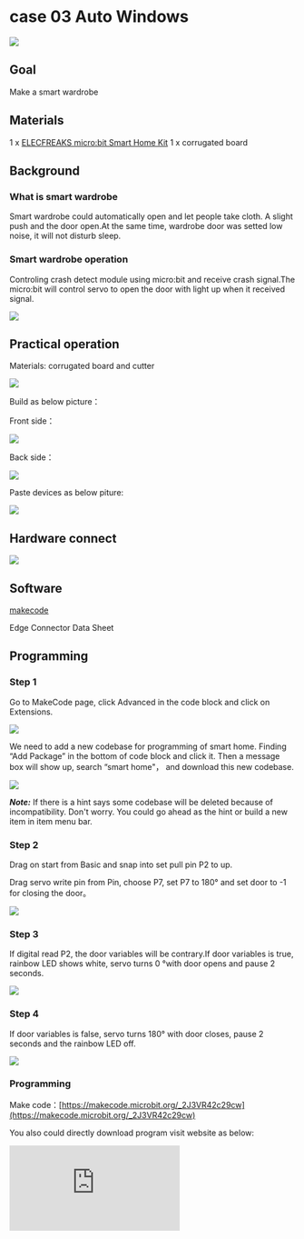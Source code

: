 # case 03 Auto Windows


![](./images/krV05be.jpg)
## Goal



 Make a smart wardrobe

## Materials


1 x [ELECFREAKS micro:bit Smart Home Kit](https://www.elecfreaks.com/micro-bit-smart-home-kit.html)
 1 x corrugated board

## Background

### What is smart wardrobe
 Smart wardrobe could automatically open and let people take cloth. A slight push and the door open.At the same time, wardrobe door was setted low noise, it will not disturb sleep.

### Smart wardrobe operation
 Controling crash detect module using micro:bit and receive crash signal.The micro:bit will control servo to open the door with light up when it received signal.

![](./images/Pq9yMxM.png)

## Practical operation

Materials: corrugated board and cutter

![](./images/PuJE7uj.jpg)

Build as below picture：

Front side：

![](./images/lNqGReU.jpg)

Back side：

![](./images/mDXBxp3.jpg)


Paste devices as below piture:

![](./images/8sS6pSt.jpg)


## Hardware connect


![](./images/k1tNYcb.png)





## Software

[makecode](https://makecode.microbit.org/#)

Edge Connector Data Sheet



## Programming

### Step 1
Go to MakeCode page, click Advanced in the code block and click on Extensions.

![](./images/2qCyzQ7.png)

We need to add a new codebase for programming of smart home. Finding “Add Package” in the bottom of code block and click it. Then a message box will show up, search “smart home"， and download this new codebase.

![](./images/QR2s7LD.png)

***Note:*** If there is a hint says some codebase will be deleted because of incompatibility. Don't worry. You could go ahead as the hint or build a new item in item menu bar.


### Step 2

Drag on start from Basic and snap into set pull pin P2 to up.

Drag servo write pin from Pin, choose P7, set P7 to 180° and set door to -1 for closing the door。

![](./images/rNh3b8D.png)

### Step 3

If digital read P2, the door variables will be contrary.If door variables is true, rainbow LED shows
white, servo turns 0 °with door opens and pause 2 seconds.


![](./images/N1sMg3r.png)

### Step 4

If door variables is false, servo turns 180° with door closes, pause 2 seconds and the rainbow
LED off.

![](./images/twe7XV2.png)


### Programming

Make code：[https://makecode.microbit.org/_2J3VR42c29cw](https://makecode.microbit.org/_2J3VR42c29cw)

You also could directly download program visit website as below:

<div
    style={{
        position: 'relative',
        paddingBottom: '60%',
        overflow: 'hidden',
    }}
>
    <iframe
        src="https://makecode.microbit.org/_2J3VR42c29cw"
        frameborder="0"
        sandbox="allow-popups allow-forms allow-scripts allow-same-origin"
        style={{
            position: 'absolute',
            width: '100%',
            height: '100%',
        }}
    />
</div>

## Result

Turning of the servo will drive the door open with rainbow led light up.

Front side：

![](./images/XyAjCbV.jpg)

Back side：

![](./images/mEbCjUQ.jpg)

## Think

How to make a clothes racks ?

## Questions



## More information
